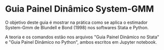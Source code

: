 # Guia Painel Dinâmico System-GMM

O objetivo deste guia é mostrar na prática como se aplica o estimador System-Gmm de Blundell e Bond (1998) nos softwares Stata e Python.

A teoria e os comandos estão nos arquivos "Guia Painel Dinâmico no Stata" e "Guia Painel Dinâmico no Python", ambos escritos em Jupyter notebook.
